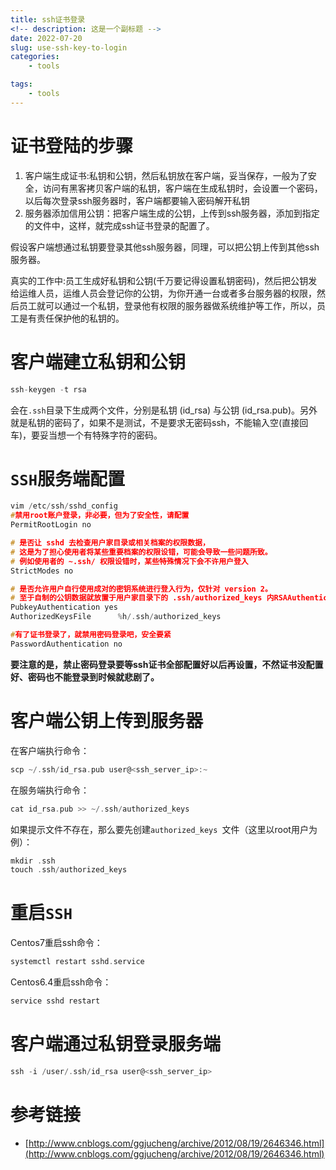 ```yaml
---
title: ssh证书登录
<!-- description: 这是一个副标题 -->
date: 2022-07-20
slug: use-ssh-key-to-login
categories:
    - tools

tags:
    - tools
---
```


# 证书登陆的步骤

1. 客户端生成证书:私钥和公钥，然后私钥放在客户端，妥当保存，一般为了安全，访问有黑客拷贝客户端的私钥，客户端在生成私钥时，会设置一个密码，以后每次登录ssh服务器时，客户端都要输入密码解开私钥
2. 服务器添加信用公钥：把客户端生成的公钥，上传到ssh服务器，添加到指定的文件中，这样，就完成ssh证书登录的配置了。

假设客户端想通过私钥要登录其他ssh服务器，同理，可以把公钥上传到其他ssh服务器。

真实的工作中:员工生成好私钥和公钥(千万要记得设置私钥密码)，然后把公钥发给运维人员，运维人员会登记你的公钥，为你开通一台或者多台服务器的权限，然后员工就可以通过一个私钥，登录他有权限的服务器做系统维护等工作，所以，员工是有责任保护他的私钥的。


# 客户端建立私钥和公钥

```c
ssh-keygen -t rsa
```
会在`.ssh`目录下生成两个文件，分别是私钥 (id_rsa) 与公钥 (id_rsa.pub)。另外就是私钥的密码了，如果不是测试，不是要求无密码ssh，不能输入空(直接回车)，要妥当想一个有特殊字符的密码。

# `SSH`服务端配置

```c
vim /etc/ssh/sshd_config
#禁用root账户登录，非必要，但为了安全性，请配置
PermitRootLogin no

# 是否让 sshd 去检查用户家目录或相关档案的权限数据，
# 这是为了担心使用者将某些重要档案的权限设错，可能会导致一些问题所致。
# 例如使用者的 ~.ssh/ 权限设错时，某些特殊情况下会不许用户登入
StrictModes no

# 是否允许用户自行使用成对的密钥系统进行登入行为，仅针对 version 2。
# 至于自制的公钥数据就放置于用户家目录下的 .ssh/authorized_keys 内RSAAuthentication yes
PubkeyAuthentication yes
AuthorizedKeysFile      %h/.ssh/authorized_keys

#有了证书登录了，就禁用密码登录吧，安全要紧
PasswordAuthentication no
```

**要注意的是，禁止密码登录要等ssh证书全部配置好以后再设置，不然证书没配置好、密码也不能登录到时候就悲剧了。**

# 客户端公钥上传到服务器

在客户端执行命令：

```c
scp ~/.ssh/id_rsa.pub user@<ssh_server_ip>:~
```

在服务端执行命令：

```c
cat id_rsa.pub >> ~/.ssh/authorized_keys
```

如果提示文件不存在，那么要先创建`authorized_keys `文件（这里以root用户为例）：

```c
mkdir .ssh
touch .ssh/authorized_keys
```


# 重启`SSH`

Centos7重启ssh命令：

```c
systemctl restart sshd.service
```

Centos6.4重启ssh命令：
```c 
service sshd restart
```

# 客户端通过私钥登录服务端

```c
ssh -i /user/.ssh/id_rsa user@<ssh_server_ip>
```


# 参考链接
- [http://www.cnblogs.com/ggjucheng/archive/2012/08/19/2646346.html](http://www.cnblogs.com/ggjucheng/archive/2012/08/19/2646346.html)



